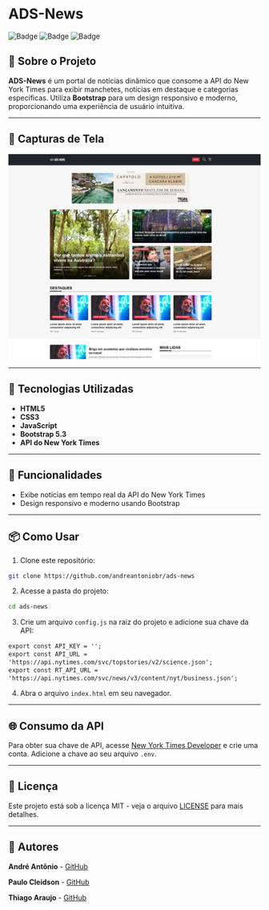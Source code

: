 # ADS-News

![Badge](https://img.shields.io/badge/Bootstrap-v5.3-blue) ![Badge](https://img.shields.io/badge/NYT-API-red) ![Badge](https://img.shields.io/badge/license-MIT-green)

## 📜 Sobre o Projeto
**ADS-News** é um portal de notícias dinâmico que consome a API do New York Times para exibir manchetes, notícias em destaque e categorias específicas. Utiliza **Bootstrap** para um design responsivo e moderno, proporcionando uma experiência de usuário intuitiva.

---

## 📸 Capturas de Tela
![Tela Inicial](assets/images/adsnewsscreen.jpg)

---

## 🚀 Tecnologias Utilizadas
- **HTML5**  
- **CSS3**  
- **JavaScript**  
- **Bootstrap 5.3**  
- **API do New York Times**  

---

## 📝 Funcionalidades
- Exibe notícias em tempo real da API do New York Times  
- Design responsivo e moderno usando Bootstrap  

---

## 📦 Como Usar

1. Clone este repositório:  
```bash
git clone https://github.com/andreantoniobr/ads-news
```

2. Acesse a pasta do projeto:  
```bash
cd ads-news
```

3. Crie um arquivo `config.js` na raiz do projeto e adicione sua chave da API:  
```env
export const API_KEY = '';
export const API_URL = 'https://api.nytimes.com/svc/topstories/v2/science.json';
export const RT_API_URL = 'https://api.nytimes.com/svc/news/v3/content/nyt/business.json';
```

4. Abra o arquivo `index.html` em seu navegador.  

---

## 🌐 Consumo da API
Para obter sua chave de API, acesse [New York Times Developer](https://developer.nytimes.com/get-started) e crie uma conta. Adicione a chave ao seu arquivo `.env`.

---

## 📝 Licença
Este projeto está sob a licença MIT - veja o arquivo [LICENSE](LICENSE) para mais detalhes.

---

## 👤 Autores

 **André Antônio** - [GitHub](https://github.com/andreantoniobr/)

**Paulo Cleidson** - [GitHub](https://github.com/Paulo-Cleidson)

**Thiago Araujo** - [GitHub](https://github.com/Thiago-Arauj)
